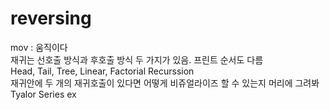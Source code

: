 # reversing

mov : 움직이다  
재귀는 선호출 방식과 후호출 방식 두 가지가 있음. 프린트 순서도 다름  
Head, Tail, Tree, Linear, Factorial Recurssion  
재귀안에 두 개의 재귀호출이 있다면 어떻게 비쥬얼라이즈 할 수 있는지 머리에 그려봐  
Tyalor Series ex  
